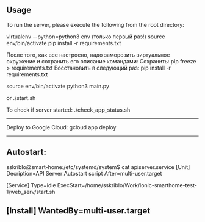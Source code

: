 ## Usage
To run the server, please execute the following from the root directory:


virtualenv --python=python3 env  (только первый раз!)
source env/bin/activate
pip install -r requirements.txt

После того, как все настроено, надо заморозить виртуальное окружение и сохранить его описание командами:
Сохранить:
pip freeze > requirements.txt
Восстановить в следующий раз:
pip install -r requirements.txt

source env/bin/activate
python3 main.py

or
./start.sh

To check if server started:
./check_app_status.sh

--------------

Deploy to Google Cloud:
gcloud app deploy

--------------
## Autostart:
sskriblo@smart-home:/etc/systemd/system$ cat apiserver.service 
[Unit]
Decription=API Server Autostart script
After=multi-user.target

[Service]
Type=idle
ExecStart=/home/sskriblo/Work/ionic-smarthome-test-1/web_serv/start.sh

[Install]
WantedBy=multi-user.target
--------------
